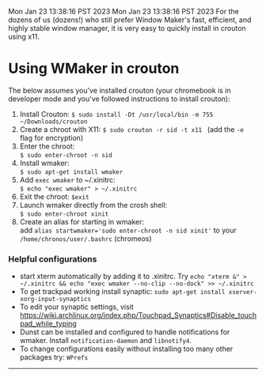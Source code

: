 Mon Jan 23 13:38:16 PST 2023
Mon Jan 23 13:38:16 PST 2023
For the dozens of us (dozens!) who still prefer Window Maker's fast, efficient, and highly stable window manager, it is very easy to quickly install in crouton using x11.

# Using WMaker in crouton 
The below assumes you've installed crouton (your chromebook is in developer mode and you've followed instructions to install crouton):

1. Install Crouton:
`$ sudo install -Dt /usr/local/bin -m 755 ~/Downloads/crouton`
2. Create a chroot with X11: 
`$ sudo crouton -r sid -t x11 ` 
(add the `-e` flag for encryption)
3. Enter the chroot:  
`$ sudo enter-chroot -n sid`
4. Install wmaker:  
`$ sudo apt-get install wmaker`
5. Add `exec wmaker` to ~/.xinitrc:  
`$ echo "exec wmaker" > ~/.xinitrc`
6. Exit the chroot:
`$exit`
7. Launch wmaker directly from the crosh shell:  
`$ sudo enter-chroot xinit`
8. Create an alias for starting in wmaker:  
add `alias startwmaker='sudo enter-chroot -n sid xinit'` to your `/home/chronos/user/.bashrc` (chromeos)

### Helpful configurations

* start xterm automatically by adding it to .xinitrc. Try `echo "xterm &" > ~/.xinitrc && echo "exec wmaker --no-clip --no-dock" >> ~/.xinitrc`
* To get trackpad working install synaptic: `sudo apt-get install xserver-xorg-input-synaptics`
* To edit your synaptic settings, visit https://wiki.archlinux.org/index.php/Touchpad_Synaptics#Disable_touchpad_while_typing
* Dunst can be installed and configured to handle notifications for wmaker. Install `notification-daemon` and `libnotify4`.
* To change configurations easily without installing too many other packages try: `WPrefs`


----


